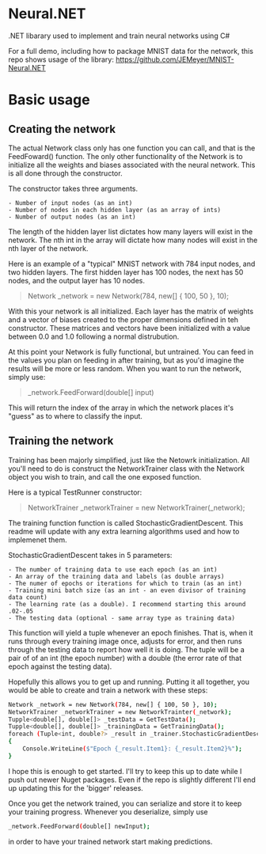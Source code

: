 # Neural.NET
.NET libarary used to implement and train neural networks using C#

For a full demo, including how to package MNIST data for the network, this repo shows usage of the library: https://github.com/JEMeyer/MNIST-Neural.NET

# Basic usage
## Creating the network
The actual Network class only has one function you can call, and that is the FeedFoward() function. The only other functionality of the Network is to initialize all the weights and biases associated with the neural network. This is all done through the constructor.

The constructor takes three arguments.

    - Number of input nodes (as an int)
    - Number of nodes in each hidden layer (as an array of ints)
    - Number of output nodes (as an int)
    
The length of the hidden layer list dictates how many layers will exist in the network. The nth int in the array will dictate how many nodes will exist in the nth layer of the network.

Here is an example of a "typical" MNIST network with 784 input nodes, and two hidden layers. The first hidden layer has 100 nodes, the next has 50 nodes, and the output layer has 10 nodes.
 > Network _network = new Network(784, new[] { 100, 50 }, 10);
 
With this your network is all initialized. Each layer has the matrix of weights and a vector of biases created to the proper dimensions defined in teh constructor. These matrices and vectors have been initialized with a value between 0.0 and 1.0 following a normal distrubution.

At this point your Network is fully functional, but untrained. You can feed in the values you plan on feeding in after training, but as you'd imagine the results will be more or less random. When you want to run the network, simply use:
> _network.FeedForward(double[] input)

This will return the index of the array in which the network places it's "guess" as to where to classify the input.
 
## Training the network

Training has been majorly simplified, just like the Netowrk initialization. All you'll need to do is construct the NetworkTrainer class with the Network object you wish to train, and call the one exposed function.

Here is a typical TestRunner constructor:
> NetworkTrainer _networkTrainer = new NetworkTrainer(_network);

The training function function is called StochasticGradientDescent. This readme will update with any extra learning algorithms used and how to implemenet them.

StochasticGradientDescent takes in 5 parameters:

    - The number of training data to use each epoch (as an int)
    - An array of the training data and labels (as double arrays)
    - The numer of epochs or iterations for which to train (as an int)
    - Training mini batch size (as an int - an even divisor of training data count)
    - The learning rate (as a double). I recommend starting this around .02-.05
    - The testing data (optional - same array type as training data)

This function will yield a tuple whenever an epoch finishes. That is, when it runs through every training image once, adjusts for error, and then runs through the testing data to report how well it is doing. The tuple will be a pair of of an int (the epoch number) with a double (the error rate of that epoch against the testing data).

Hopefully this allows you to get up and running. Putting it all together, you would be able to create and train a network with these steps:

``` sh
Network _network = new Network(784, new[] { 100, 50 }, 10);
NetworkTrainer _networkTrainer = new NetworkTrainter(_network);
Tupple<double[], double[]> _testData = GetTestData();
Tupple<double[], double[]> _trainingData = GetTrainingData();
foreach (Tuple<int, double?> _result in _trainer.StochasticGradientDescent(_trainingData, 1000, 100, .05, _testingData))
{
    Console.WriteLine($"Epoch {_result.Item1}: {_result.Item2}%");
}
```

I hope this is enough to get started. I'll try to keep this up to date while I push out newer Nuget packages. Even if the repo is slightly different I'll end up updating this for the 'bigger' releases.

Once you get the network trained, you can serialize and store it to keep your training progress. Whenever you deserialize, simply use 
```sh
_network.FeedForward(double[] newInput);
```
in order to have your trained network start making predictions.
